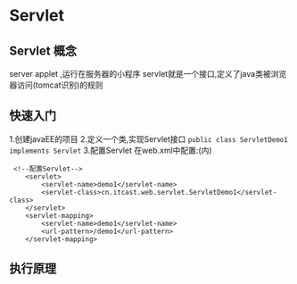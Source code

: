 # Servlet

## Servlet 概念
server applet ,运行在服务器的小程序
servlet就是一个接口,定义了java类被浏览器访问(tomcat识别)的规则

## 快速入门
1.创建javaEE的项目
2.定义一个类,实现Servlet接口
`public class ServletDemo1 implements Servlet`
3.配置Servlet
在web.xml中配置:(<web-app>内)
```
 <!--配置Servlet-->
    <servlet>
        <servlet-name>demo1</servlet-name>
        <servlet-class>cn.itcast.web.servlet.ServletDemo1</servlet-class>
    </servlet>
    <servlet-mapping>
        <servlet-name>demo1</servlet-name>
        <url-pattern>/demo1</url-pattern>
    </servlet-mapping>
```

## 执行原理
